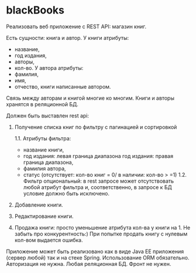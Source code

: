 # blackBooks
Реализовать веб приложение с REST API: магазин книг. 

Есть сущности: книга и автор. 
У книги атрибуты:  
  * название, 
  * год издания, 
  * авторы, 
  * кол-во.
У автора атрибуты: 
  * фамилия, 
  * имя,
  * отчество, книги написанные автором. 

Связь между авторам и книгой многие ко многим. 
Книги и авторы хранятся в реляционной БД. 

Должен быть выставлен rest api: 
1. Получение списка книг по фильтру с пагинацией и сортировкой

    1.1. Атрибуты фильтра:
    * название книги, 
    * год издания: левая граница диапазона год издания: правая граница диапазона,
    * фамилия автора,
    * статус (отсутствует: кол-во книг = 0/ в наличии: кол-во > =1)
    1.2. Фильтр опциональный: в rest запросе может отсутствовать любой атрибут фильтра и, соответственно, в запросе к БД условие должно быть исключено. 
   
2. Добавление книги. 
3. Редактирование книги. 
4. Продажа книги: просто уменьшение атрибута кол-ва у книги на 1.  Не забыть про конкурентность:)  При попытке продать книгу с нулевым кол-вом выдается ошибка. 

Приложение может быть реализовано как в виде Java EE  приложения (сервер любой) так и на стеке Spring. 
Использование ORM обязательно. 
Авторизация не нужна. 
Любая реляционная БД. 
Фронт не нужен.
